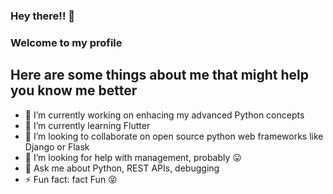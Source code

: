 ### Hey there!! 👋
### Welcome to my profile
## Here are some things about me that might help you know me better
<!--
**vishu221b/vishu221b** is a ✨ _special_ ✨ repository because its `README.md` (this file) appears on your GitHub profile.

Here are some ideas to get you started:
-->
- 🔭 I’m currently working on enhacing my advanced Python concepts
- 🌱 I’m currently learning Flutter
- 👯 I’m looking to collaborate on open source python web frameworks like Django or Flask
- 🤔 I’m looking for help with management, probably 😛 
- 💬 Ask me about Python, REST APIs, debugging
- ⚡ Fun fact: fact Fun 😝  


<!--
### Hi there 👋

[![Welcome Friend](/counter.svg)](http://.com/)
- 📫 How to reach me: ...
- 😄 Pronouns: ...
<table>
  <thead>
    <tr>
      <th><h3 style="text-align: left;">Find me</h3></th>
      <th><h3 style="text-align: left;">Join me</h3></th>
    </tr>
  </thead>
  <tbody>
    <tr>
      <td valign="top" width="49%">
        <ul>
          <li>🐦 Twitter: <a href="https://twitter.com/s">https://twitter.com/s</a></li>
          <li>🖥 Organization: <a href="http://cerebralx.com/">http://cerebralx.com/</a></li>
          <li>📝 Blog: <a href="http://.com/">http://.com/</a></li>
          <li>🅼 Medium: <a href="https://medium.com/@.">https://medium.com/@.</a></li>
          <li>🅳 Dev.to: <a href="https://dev.to/">https://dev.to/</a></li>
        </ul>
      </td>
      <td valign="top" width="49%">
        <li>🔭 I’m currently working on <strong>Publishing Code Tutorials</strong>.</li>
        <li>🌱 I’m currently learning <strong>Golang</strong></li>
        <li>👯 I’m looking to collaborate on <strong>open source</strong>.</li>
        <li>🤔 I’m looking for contribtors for <strong></strong>.</li>
        <li>💬 Ask me about <strong>Python, Data Engineering, GatsbyJS</strong>.</li>
      </td>
    </tr>
  </tbody>
</table>
-->
